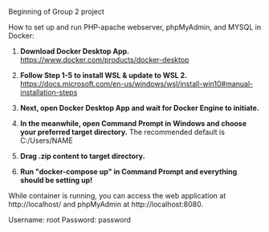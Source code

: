 Beginning of Group 2 project

How to set up and run PHP-apache webserver, phpMyAdmin, and MYSQL in Docker:

1) **Download Docker Desktop App.**
https://www.docker.com/products/docker-desktop

2) **Follow Step 1-5 to install WSL & update to WSL 2.**
https://docs.microsoft.com/en-us/windows/wsl/install-win10#manual-installation-steps

3) **Next, open Docker Desktop App and wait for Docker Engine to initiate.**

4) **In the meanwhile, open Command Prompt in Windows and choose your preferred target directory.**
The recommended default is C:/Users/NAME 

5) **Drag .zip content to target directory.**

6) **Run "docker-compose up" in Command Prompt and everything should be setting up!**

While container is running, you can access the web application at http://localhost/ and phpMyAdmin at http://localhost:8080. 

Username: root
Password: password

